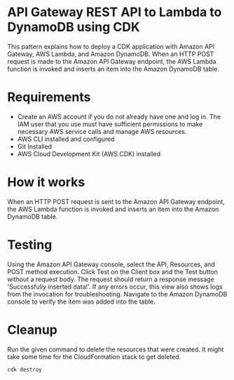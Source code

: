 # API Gateway REST API to Lambda to DynamoDB using CDK
This pattern explains how to deploy a CDK application with Amazon API Gateway, AWS Lambda, and Amazon DynamoDB. When an HTTP POST request is made to the Amazon API Gateway endpoint, the AWS Lambda function is invoked and inserts an item into the Amazon DynamoDB table.

# Requirements
* Create an AWS account if you do not already have one and log in. The IAM user that you use must have sufficient permissions to make necessary AWS service calls and manage AWS resources.
* AWS CLI installed and configured
* Git Installed
* AWS Cloud Development Kit (AWS CDK) installed

# How it works
When an HTTP POST request is sent to the Amazon API Gateway endpoint, the AWS Lambda function is invoked and inserts an item into the Amazon DynamoDB table.

# Testing
Using the Amazon API Gateway console, select the API, Resources, and POST method execution. Click Test on the Client box and the Test button without a request body. The request should return a response message 'Successfully inserted data!'. If any errors occur, this view also shows logs from the invocation for troubleshooting. Navigate to the Amazon DynamoDB console to verify the item was added into the table.

# Cleanup
Run the given command to delete the resources that were created. It might take some time for the CloudFormation stack to get deleted.

`cdk destroy`
